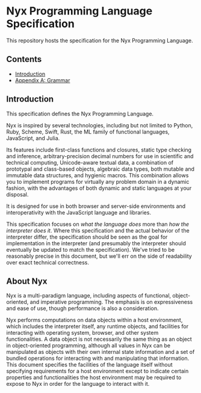 # Nyx Programming Language Specification

This repository hosts the specification for the Nyx Programming Language.

## Contents

- [Introduction]("#introduction")
- [Appendix A: Grammar]("./grammar.md")

## Introduction

This specification defines the Nyx Programming Language.

Nyx is inspired by several technologies, including but not limited to Python, Ruby, Scheme, Swift, Rust, the ML family of functional languages, JavaScript, and Julia.

Its features include first-class functions and closures, static type checking and inference, arbitrary-precision decimal numbers for use in scientific and technical computing, Unicode-aware textual data, a combination of prototypal and class-based objects, algebraic data types, both mutable and immutable data structures, and hygienic macros. This combination allows you to implement programs for virtually any problem domain in a dynamic fashion, with the advantages of both dynamic and static languages at your disposal.

It is designed for use in both browser and server-side environments and interoperativity with the JavaScript language and libraries.

This specification focuses on *what the language does* more than *how the interpreter does it*. Where this specification and the actual behavior of the interpreter differ, the specification should be seen as the goal for implementation in the interpreter (and presumably the interpreter should eventually be updated to match the specification). We've tried to be reasonably precise in this document, but we'll err on the side of readability over exact technical correctness.

## About Nyx

Nyx is a multi-paradigm language, including aspects of functional, object-oriented, and imperative programming. The emphasis is on expressiveness and ease of use, though performance is also a consideration.

Nyx performs computations on data objects within a host environment, which includes the interpreter itself, any runtime objects, and facilities for interacting with operating system, browser, and other system functionalities. A data object is not necessarily the same thing as an object in object-oriented programming, although all values in Nyx can be manipulated as objects with their own internal state information and a set of bundled operations for interacting with and manipulating that information. This document specifies the facilities of the language itself without specifying requirements for a host environment except to indicate certain properties and functionalities the host environment may be required to expose to Nyx in order for the language to interact with it.
